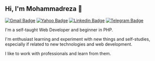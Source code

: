 ﻿## Hi, I'm Mohammadreza 👋
[![Gmail Badge](https://img.shields.io/badge/-mohammadreza.rahimi1373@gmail.com-c14438?style=flat&logo=Gmail&logoColor=white&link=mailto:mohammadreza.rahimi1373@gmail.com)](mailto:mohammadreza.rahimi1373@gmail.com)
[![Yahoo Badge](https://img.shields.io/badge/-mohammadreza.rahimi93@yahoo.com-blueviolet?style=flat&logo=Yahoo&logoColor=white&link=mailto:mohammadreza.rahimi93@yahoo.com)](mailto:mohammadreza.rahimi93@yahoo.com)
[![Linkedin Badge](https://img.shields.io/badge/-Mohammadreza%20Rahimi-0072b1?style=flat&logo=Linkedin&logoColor=white&link=https://www.linkedin.com/in/rahimi73/)](https://www.linkedin.com/in/rahimi73/)
[![Telegram Badge](https://img.shields.io/badge/-Telegram-blue?style=flat&logo=telegram&logoColor=white&link=https://t.me/Mohammadreza_73/)](https://t.me/Mohammadreza_73/)

I'm a self-taught Web Developer and beginner in PHP.

I'm enthusiast learning and experiment with new things and self-studies, especially if related to new technologies and web development.

I like to work with professionals and learn from them.
